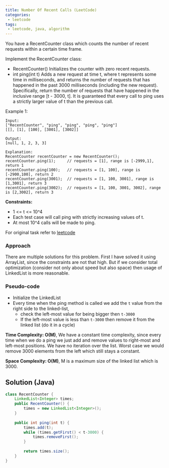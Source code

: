 ```yaml
---
title: Number Of Recent Calls (LeetCode)
categories:
 - leetcode
tags:
 - leetcode, java, algorithm
---
```


You have a RecentCounter class which counts the number of recent requests within a certain time frame. 

Implement the RecentCounter class:
- RecentCounter() Initializes the counter with zero recent requests.
- int ping(int t) Adds a new request at time t, where t represents some time in milliseconds, and returns the number of requests that has happened in the past 3000 milliseconds (including the new request). Specifically, return the number of requests that have happened in the inclusive range [t - 3000, t].
It is guaranteed that every call to ping uses a strictly larger value of t than the previous call.

Example 1:


```
Input: 
["RecentCounter", "ping", "ping", "ping", "ping"]
[[], [1], [100], [3001], [3002]]

Output:
[null, 1, 2, 3, 3]

Explanation:
RecentCounter recentCounter = new RecentCounter();
recentCounter.ping(1);     // requests = [1], range is [-2999,1], return 1
recentCounter.ping(100);   // requests = [1, 100], range is [-2900,100], return 2
recentCounter.ping(3001);  // requests = [1, 100, 3001], range is [1,3001], return 3
recentCounter.ping(3002);  // requests = [1, 100, 3001, 3002], range is [2,3002], return 3
```

**Constraints:**
- 1 <= t <= 10^4
- Each test case will call ping with strictly increasing values of t.
- At most 10^4 calls will be made to ping.

For original task refer to [leetcode](https://leetcode.com/problems/number-of-recent-calls)

### Approach
There are multiple solutions for this problem. First I have solved it using ArrayList, since the constraints are not that high. But if we consider total optimization (consider not only about speed but also space) then usage of LinkedList is more reasonable.

### Pseudo-code
- Initialize the LinkedList
- Every time when the ping method is called we add the `t` value from the right side to the linked-list, 
  - check the left-most value for being bigger then `t-3000`
  - If the left-most value is less than `t-3000` then remove it from the linked list (do it in a cycle)

**Time Complexity: O(M)**, We have a constant time complexity, since every time when we do a ping we just add and remove values to right-most and left-most positions. We have no iteration over the list. Worst case we would remove 3000 elements from the left which still stays a constant.

**Space Complexity: O(M)**, M is a maximum size of the linked list which is 3000.

## Solution (Java)
```java
class RecentCounter {
    LinkedList<Integer> times;
    public RecentCounter() {
        times = new LinkedList<Integer>();
    }
    
    public int ping(int t) {
        times.add(t);
        while (times.getFirst() < t-3000) {
            times.removeFirst();
        }
        
        return times.size();
    }
}
```